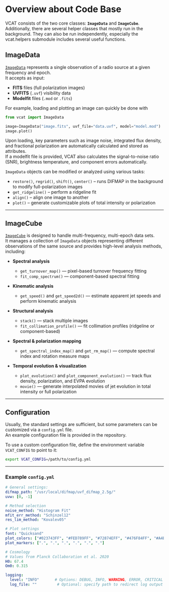 # Overview about Code Base

VCAT consists of the two core classes: **`ImageData`** and **`ImageCube`**.
Additionally, there are several helper classes that mostly run in the background. They can also be run independently, especially the vcat.helpers submodule includes several useful functions.

## ImageData

[`ImageData`](imagedata.md) represents a single observation of a radio source at a given frequency and epoch.  
It accepts as input:

- **FITS** files (full polarization images)  
- **UVFITS** (`.uvf`) visibility data  
- **Modelfit** files (`.mod` or `.fits`)

For example, loading and plotting an image can quickly be done with

```python
from vcat import ImageData

image=ImageData("image.fits", uvf_file="data.uvf", model="model.mod")
image.plot()
```

Upon loading, key parameters such as image noise, integrated flux density, and fractional polarization are automatically calculated and stored as attributes.  
If a modelfit file is provided, VCAT also calculates the signal-to-noise ratio (SNR), brightness temperature, and component errors automatically.

`ImageData` objects can be modified or analyzed using various tasks:

- `restore()`, `regrid()`, `shift()`, `center()` – runs DIFMAP in the background to modify full-polarization images  
- `get_ridgeline()` – perform a ridgeline fit  
- `align()` – align one image to another  
- `plot()` – generate customizable plots of total intensity or polarization

---

## ImageCube

[`ImageCube`](imagecube.md) is designed to handle multi-frequency, multi-epoch data sets.  
It manages a collection of `ImageData` objects representing different observations of the same source and provides high-level analysis methods, including:

- **Spectral analysis**  
  - `get_turnover_map()` — pixel-based turnover frequency fitting  
  - `fit_comp_spectrum()` — component-based spectral fitting  

- **Kinematic analysis**  
  - `get_speed()` and `get_speed2d()` — estimate apparent jet speeds and perform kinematic analysis

- **Structural analysis**  
  - `stack()` — stack multiple images  
  - `fit_collimation_profile()` — fit collimation profiles (ridgeline or component-based)  

- **Spectral & polarization mapping**  
  - `get_spectral_index_map()` and `get_rm_map()` — compute spectral index and rotation measure maps  

- **Temporal evolution & visualization**  
  - `plot_evolution()` and `plot_component_evolution()` — track flux density, polarization, and EVPA evolution  
  - `movie()` — generate interpolated movies of jet evolution in total intensity or full polarization  

---

## Configuration

Usually, the standard settings are sufficient, but some parameters can be customized via a `config.yml` file.  
An example configuration file is provided in the repository.

To use a custom configuration file, define the environment variable `VCAT_CONFIG` to point to it:

```bash
export VCAT_CONFIG=/path/to/config.yml
```

---

### Example `config.yml`

```yaml
# General settings:
difmap_path: "/usr/local/difmap/uvf_difmap_2.5g/"
uvw: [0, -1]

# Method selection
noise_method: "Histogram Fit"
mfit_err_method: "Schinzel12"
res_lim_method: "Kovalev05"

# Plot settings
font: "Quicksand"
plot_colors: ["#023743FF", "#FED789FF", "#72874EFF", "#476F84FF", "#A4BED5FF", "#453947FF"]
plot_markers: [".", ".", ".", ".", ".", "."]

# Cosmology
# Values from Planck Collaboration et al. 2020
H0: 67.4
Om0: 0.315

logging:
  level: "INFO"       # Options: DEBUG, INFO, WARNING, ERROR, CRITICAL
  log_file: ""         # Optional: specify path to redirect log output to a file
```
